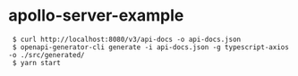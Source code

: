 # apollo-server-example


```
 $ curl http://localhost:8080/v3/api-docs -o api-docs.json
 $ openapi-generator-cli generate -i api-docs.json -g typescript-axios -o ./src/generated/
 $ yarn start
 ```



 
